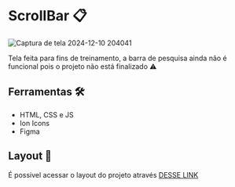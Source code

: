 # ScrollBar 📋

![Captura de tela 2024-12-10 204041](https://github.com/user-attachments/assets/9a242524-5ca7-495b-a987-6d4e66638206)

Tela feita para fins de treinamento, a barra de pesquisa ainda não é funcional pois o projeto não está finalizado ⚠️

## Ferramentas 🛠️
+ HTML, CSS e JS
+ Ion Icons
+ Figma
  
## Layout 🔖

É possivel acessar o layout do projeto através <a href="https://www.figma.com/design/fLpiKZaNemQ48URv4JUq7e/P%C3%A1gina-de-Contatos-%E2%80%A2-Desafio-16-(Community)?node-id=0-1&node-type=canvas&t=46U9sosCr19BEXup-0">DESSE LINK </a>
